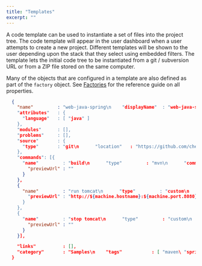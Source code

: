 ```yaml
---
title: "Templates"
excerpt: ""
---
```

A code template can be used to instantiate a set of files into the project tree. The code template will appear in the user dashboard when a user attempts to create a new project. Different templates will be shown to the user depending upon the stack that they select using embedded filters. The template lets the initial code tree to be instantiated from a git / subversion URL or from a ZIP file stored on the same computer.

Many of the objects that are configured in a template are also defined as part of the `factory` object. See [Factories](doc:factories) for the reference guide on all properties.
```json  
  {
    "name"         : "web-java-spring\n    "displayName"  : "web-java-spring\n    "path": "/web-java-spring\n    "description"  : "A basic example using Spring servlets. The app returns values entered into a submit form.\n    "projectType"  : "maven\n    "mixins"       : [],
    "attributes"   : {
      "language"   : [ "java" ]
    },
    "modules"      : [],
    "problems"     : [],
    "source"       : {
      "type"       : "git\n      "location"   : "https://github.com/che-samples/web-java-spring.git\n      "parameters" : {}
    },
    "commands": [{
      "name"         : "build\n      "type"         : "mvn\n      "commandLine"  : "mvn -f ${current.project.path} clean install && cp ${current.project.path}/target/*.war $TOMCAT_HOME/webapps/ROOT.war\n      "attributes"   : {
        "previewUrl" : ""
      }
    },
    {
      "name"         : "run tomcat\n      "type"         : "custom\n      "commandLine"  : "$TOMCAT_HOME/bin/catalina.sh run\n      "attributes"   : {
        "previewUrl" : "http://${machine.hostname}:${machine.port.8080}"
      }
    },
    {
      "name"         : "stop tomcat\n      "type"         : "custom\n      "commandLine"  : "$TOMCAT_HOME/bin/catalina.sh run\n      "attributes"   : {
        "previewUrl" : ""
      }
    }],

    "links"          : [],
    "category"       : "Samples\n    "tags"           : [ "maven\ "spring\ "java" ]
  }
```
